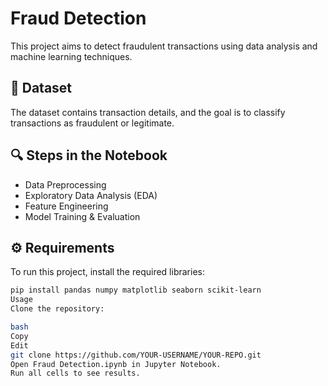 # Fraud Detection  

This project aims to detect fraudulent transactions using data analysis and machine learning techniques.  

## 📌 Dataset  
The dataset contains transaction details, and the goal is to classify transactions as fraudulent or legitimate.  

## 🔍 Steps in the Notebook  
- Data Preprocessing  
- Exploratory Data Analysis (EDA)  
- Feature Engineering  
- Model Training & Evaluation  

## ⚙️ Requirements  
To run this project, install the required libraries:  

```bash
pip install pandas numpy matplotlib seaborn scikit-learn
Usage
Clone the repository:

bash
Copy
Edit
git clone https://github.com/YOUR-USERNAME/YOUR-REPO.git
Open Fraud Detection.ipynb in Jupyter Notebook.
Run all cells to see results.
